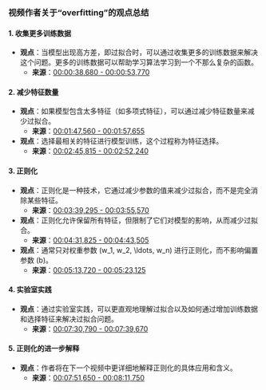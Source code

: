 ### 视频作者关于“overfitting”的观点总结

#### 1. 收集更多训练数据
- **观点**：当模型出现高方差，即过拟合时，可以通过收集更多的训练数据来解决这个问题。更多的训练数据可以帮助学习算法学习到一个不那么复杂的函数。
  - **来源**：[00:00:38,680 - 00:00:53,770](#)

#### 2. 减少特征数量
- **观点**：如果模型包含太多特征（如多项式特征），可以通过减少特征数量来减少过拟合。
  - **来源**：[00:01:47,560 - 00:01:57,655](#)
- **观点**：选择最相关的特征进行模型训练，这个过程称为特征选择。
  - **来源**：[00:02:45,815 - 00:02:52,240](#)

#### 3. 正则化
- **观点**：正则化是一种技术，它通过减少参数的值来减少过拟合，而不是完全消除某些特征。
  - **来源**：[00:03:39,295 - 00:03:55,570](#)
- **观点**：正则化允许保留所有特征，但限制了它们对模型的影响，从而减少过拟合。
  - **来源**：[00:04:31,825 - 00:04:43,505](#)
- **观点**：通常只对权重参数 \(w_1, w_2, \ldots, w_n\) 进行正则化，而不影响偏置参数 \(b\)。
  - **来源**：[00:05:13,720 - 00:05:23,125](#)

#### 4. 实验室实践
- **观点**：通过实验室实践，可以更直观地理解过拟合以及如何通过增加训练数据和选择特征来解决过拟合问题。
  - **来源**：[00:07:30,790 - 00:07:39,670](#)

#### 5. 正则化的进一步解释
- **观点**：作者将在下一个视频中更详细地解释正则化的具体应用和含义。
  - **来源**：[00:07:51,650 - 00:08:11,750](#)